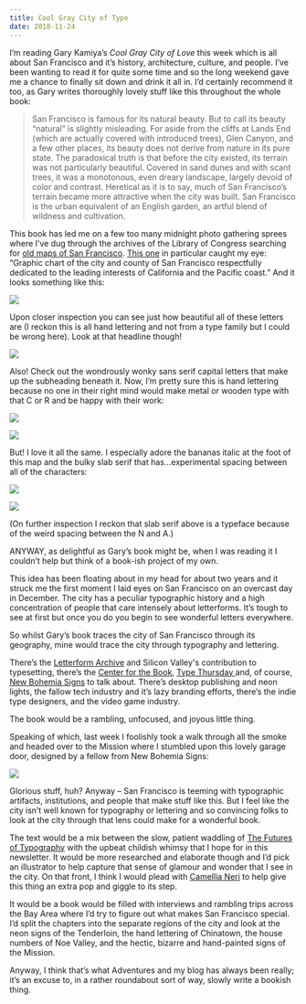 ```yaml
---
title: Cool Gray City of Type
date: 2018-11-24
---
```


I’m reading Gary Kamiya’s _Cool Gray City of Love_ this week which is all about San Francisco and it’s history, architecture, culture, and people. I’ve been wanting to read it for quite some time and so the long weekend gave me a chance to finally sit down and drink it all in. I’d certainly recommend it too, as Gary writes thoroughly lovely stuff like this throughout the whole book:

> San Francisco is famous for its natural beauty. But to call its beauty “natural” is slightly misleading. For aside from the cliffs at Lands End (which are actually covered with introduced trees), Glen Canyon, and a few other places, its beauty does not derive from nature in its pure state. The paradoxical truth is that before the city existed, its terrain was not particularly beautiful. Covered in sand dunes and with scant trees, it was a monotonous, even dreary landscape, largely devoid of color and contrast. Heretical as it is to say, much of San Francisco’s terrain became more attractive when the city was built. San Francisco is the urban equivalent of an English garden, an artful blend of wildness and cultivation.

This book has led me on a few too many midnight photo gathering sprees where I’ve dug through the archives of the Library of Congress searching for [old maps of San Francisco](https://www.loc.gov/maps/?q=san+francisco&st=gallery). [This one](http://memory.loc.gov/cgi-bin/map_item.pl?data=/gmd436/g4364/g4364s/pm000360.jp2&itemLink=D?gmd:16:./temp/~ammem_XoCO:&title=Graphic+chart+of+the+city+and+county+of+San+Francisco+respectfully+dedicated+to+the+leading+interests+of+California+and+the+Pacific+coast.&style=gmd&legend=) in particular caught my eye: “Graphic chart of the city and county of San Francisco respectfully dedicated to the leading interests of California and the Pacific coast.” And it looks something like this:

![](https://buttondown.s3.us-west-2.amazonaws.com/images/23b0b40a-e951-4ca7-a104-bbecf120e916.jpg)

Upon closer inspection you can see just how beautiful all of these letters are (I reckon this is all hand lettering and not from a type family but I could be wrong here). Look at that headline though!

![](https://buttondown.s3.us-west-2.amazonaws.com/images/9fbb8c2f-72c4-4208-95f9-21f93330fb68.png)

Also! Check out the wondrously wonky sans serif capital letters that make up the subheading beneath it. Now, I’m pretty sure this is hand lettering because no one in their right mind would make metal or wooden type with that C or R and be happy with their work:

![](https://buttondown.s3.us-west-2.amazonaws.com/images/94a5bd8f-1a10-44f8-ba2d-375ab208944f.png)

![](https://buttondown.s3.us-west-2.amazonaws.com/images/a968cf0c-24dd-42eb-976e-967eb7b242f1.png)

But! I love it all the same. I especially adore the bananas italic at the foot of this map and the bulky slab serif that has...experimental spacing between all of the characters:

![](https://buttondown.s3.us-west-2.amazonaws.com/images/685a7fe3-b8e3-4500-bd1d-b85aad12ed96.png)

![](https://buttondown.s3.us-west-2.amazonaws.com/images/e174bddc-1a22-4220-add7-25b05068fc80.png)

(On further inspection I reckon that slab serif above is a typeface because of the weird spacing between the N and A.)

ANYWAY, as delightful as Gary’s book might be, when I was reading it I couldn’t help but think of a book-ish project of my own.

This idea has been floating about in my head for about two years and it struck me the first moment I laid eyes on San Francisco on an overcast day in December. The city has a peculiar typographic history and a high concentration of people that care intensely about letterforms. It’s tough to see at first but once you do you begin to see wonderful letters everywhere.

So whilst Gary’s book traces the city of San Francisco through its geography, mine would trace the city through typography and lettering.

There’s the [Letterform Archive](https://letterformarchive.org/) and Silicon Valley's contribution to typesetting, there’s the [Center for the Book](https://sfcb.org/), [Type Thursday ](https://www.typethursday.org/san-francisco/) and, of course, [New Bohemia Signs](https://www.newbohemiasigns.com/about/) to talk about. There’s desktop publishing and neon lights, the fallow tech industry and it’s lazy branding efforts, there’s the indie type designers, and the video game industry.

The book would be a rambling, unfocused, and joyous little thing.

Speaking of which, last week I foolishly took a walk through all the smoke and headed over to the Mission where I stumbled upon this lovely garage door, designed by a fellow from New Bohemia Signs:

![](https://buttondown.s3.us-west-2.amazonaws.com/images/bb61b83b-3e90-4fed-85ba-3bf38d475d69.jpg)

Glorious stuff, huh? Anyway – San Francisco is teeming with typographic artifacts, institutions, and people that make stuff like this. But I feel like the city isn’t well known for typography or lettering and so convincing folks to look at the city through that lens could make for a wonderful book.

The text would be a mix between the slow, patient waddling of [The Futures of Typography](http://robinrendle.com/essays/futures-of-typography) with the upbeat childish whimsy that I hope for in this newsletter. It would be more researched and elaborate though and I’d pick an illustrator to help capture that sense of glamour and wonder that I see in the city. On that front, I think I would plead with [Camellia Neri](https://dribbble.com/camellianeri) to help give this thing an extra pop and giggle to its step.

It would be a book would be filled with interviews and rambling trips across the Bay Area where I’d try to figure out what makes San Francisco special. I’d split the chapters into the separate regions of the city and look at the neon signs of the Tenderloin, the hand lettering of Chinatown, the house numbers of Noe Valley, and the hectic, bizarre and hand-painted signs of the Mission.

Anyway, I think that’s what Adventures and my blog has always been really; it’s an excuse to, in a rather roundabout sort of way, slowly write a bookish thing.
